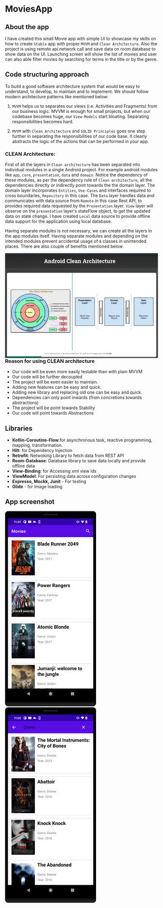 # MoviesApp

## About the app
I have created this small Movie app with simple UI to showcase my skills on how to create `Stable` app with proper `MVVM` and `Clean Architecture`. Also the project is using remote api network call and save data on room database to show data on the UI. Launching screen will show the list of movies and user can also able filter movies by searching for terms in the title or by the genre.

## Code structuring approach
To build a good software architecture system that would be easy to understand, to develop, to maintain and to implement. We should follow modern architecture patterns like mentioned below:

1. `MVVM` helps us to separates our views (i.e. Activities and Fragments) from our business logic. MVVM is enough for small projects, but when our codebase becomes huge, our `View-Models` start bloating. Separating responsibilities becomes hard.

2. `MVVM` with `Clean Architecture` and `SOLID Principles` goes one step further in separating the responsibilities of our code base. It clearly abstracts the logic of the actions that can be performed in your app.
 
### CLEAN Architecture:

First of all the layers in `Clean architecture` has been separated into individual modules in a single Android project. For example android modules like `app`, `core`, `presentation`, `data` and `domain`. Notice the dependency of these modules, as per the dependency rule of `Clean architecture`, all the dependencies directly or indirectly point towards the the domain layer. The domain layer incorporates `Entities`, `Use-Cases` and interfaces required to cross boundaries, `Repository` in this case. The `Data` layer handles data and communicates with data source from `Remote` in this case Rest API, to provides required data requested by the `Presentation` layer. `View` layer will observe on the `presentation` layer's stateFlow object, to get the updated data on state change. I have created `Local` data source to provide offline data support for the application using local database.

Having separate modules is not necessary, we can create all the layers in the app modules itself. Having separate modules and depending on the intended modules prevent accidental usage of a classes in unintended places. There are also couple of benefits mentioned below.

<img src="screenshot/Clean-Arch.png" alt="CLEAN Architecture in Android" style="float: left; margin-right: 10px;">

### Reason for using CLEAN architecture

- Our code will be even more easily testable than with plain MVVM
- Our code will be further decoupled
- The project will be even easier to maintain.
- Adding new features can be easy and quick.
- Adding new library and replacing old one can be easy and quick.
- Dependencies can only point inwards (from concretions towards abstractions)
- The project will be point towards Stability
- Our code will point towards Abstractions

## Libraries

- **Kotlin-Coroutine-Flow**:for asynchronous task, reactive programming, mapping, transformation.
- **Hilt**: for Dependency Injection
- **Retrofit**: Netwoking Library to fetch data from REST API
- **Room-Database**: Database library to save data locally and provide offline data
- **View-Binding**: for Accessing xml view ids
- **ViewModel**: For persisting data across configuration changes
- **Expresso, Mockk, Junit** - For testing
- **Glide** - for Image loading

## App screenshot

<img src="screenshot/MovieList.png" width="300"/> <img src="screenshot/SearchList.png" width="300"/>
